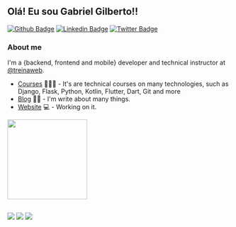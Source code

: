 ## Olá! Eu sou Gabriel Gilberto!!

[![Github Badge](https://img.shields.io/badge/-Github-000?style=flat-square&logo=Github&logoColor=white&link=https://github.com/gabrieleight)](https://github.com/gabrieleight)
[![Linkedin Badge](https://img.shields.io/badge/-LinkedIn-blue?style=flat-square&logo=Linkedin&logoColor=white&link=https://www.linkedin.com/in/gabrieleight/)](https://www.linkedin.com/in/gabrieleight/)
[![Twitter Badge](https://img.shields.io/badge/-Twitter-1ca0f1?style=flat-square&labelColor=1ca0f1&logo=twitter&logoColor=white&link=https://twitter.com/gabrieleight)](https://twitter.com/fagnerpsantos)

### About me
I'm a {backend, frontend and mobile} developer and technical instructor at [@treinaweb](https://www.treinaweb.com.br/).

- [Courses](https://www.treinaweb.com.br/cursos-online?q=fagner+pinheiro) 👨🏼‍🏫 - It's are technical courses on many technologies, such as Django, Flask, Python, Kotlin, Flutter, Dart, Git and more
- [Blog](https://www.treinaweb.com.br/blog/author/fagner-pinheiro/) ✍🏼 - I'm write about many things.
- [Website](https://fagnerpsantos.dev/) 💻 - Working on it.

<div>
  <a href="https://github.com/gabrieleight">
  <img height="180em" src="https://github-readme-stats.vercel.app/api?username=gabrieleight&show_icons=true&theme=dark&include_all_commits=true&count_private=true"/>
<div>
  
  ##
  
  <div>
  <a href = "mailto: gabrielgilberto@fisica.ufc.br"><img src="https://img.shields.io/badge/-Gmail-%23EA4335?style=for-the-badge&logo=gmail&logoColor=white" target="_blank"></a>
  <a href="https://www.linkedin.com/in/gabrieleight" target="_blank"><img src="https://img.shields.io/badge/-LinkedIn-%230077B5?style=for-the-badge&logo=linkedin&logoColor=white" target="_blank"></a>
  <a href="https://instagram.com/gabrieloliveiraa1_" target="_blank"><img src="https://img.shields.io/badge/-Instagram-%23E4405F?style=for-the-badge&logo=instagram&logoColor=white" target="_blank"></a>
  <a href ="http://lattes.cnpq.br/0938260034922646" target="_blank"><img src=""
</div>
